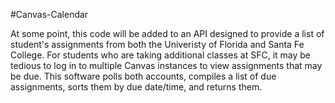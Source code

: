#Canvas-Calendar

At some point, this code will be added to an API designed to provide a list of student's assignments from both the Univeristy of Florida and Santa Fe College.
For students who are taking additional classes at SFC, it may be tedious to log in to multiple Canvas instances to view assignments that may be due.
This software polls both accounts, compiles a list of due assignments, sorts them by due date/time, and returns them.

